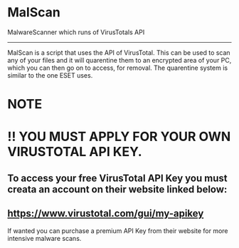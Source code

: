 # MalScan
MalwareScanner which runs of VirusTotals API

--------------------------------------------------------------------------------------------------------------------------------------------------------------------------------------------------------------------------------------------------------------------------------------------------------------------------------------------------------------------------------------------------------------------------------------------

MalScan is a script that uses the API of VirusTotal.
This can be used to scan any of your files and it will quarentine them to an encrypted area of your PC, which you can then go on to access, for removal.
The quarentine system is similar to the one ESET uses.

# NOTE 
# !! YOU MUST APPLY FOR YOUR OWN VIRUSTOTAL API KEY.
To access your free VirusTotal API Key you must creata an account on their website linked below: 
----------------------------------------------------------------------------------------------------------------------------------------------------------------------------------------------------------------------
https://www.virustotal.com/gui/my-apikey
----------------------------------------------------------------------------------------------------------------------------------------------------------------------------------------------------------------------
If wanted you can purchase a premium API Key from their website for more intensive malware scans.
